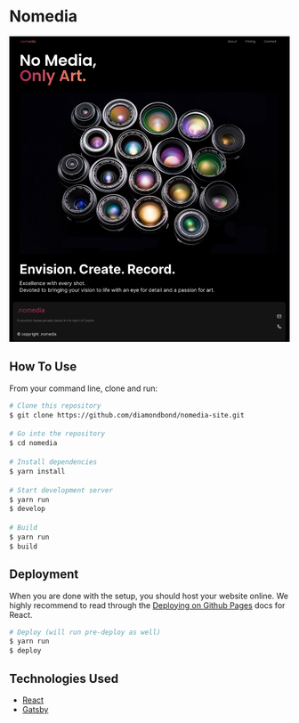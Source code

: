 
# Nomedia
![screenshot](https://raw.githubusercontent.com/DiamondBond/nomedia/main/src/images/site.png)

## How To Use 

From your command line, clone and run:

```bash
# Clone this repository
$ git clone https://github.com/diamondbond/nomedia-site.git

# Go into the repository
$ cd nomedia

# Install dependencies
$ yarn install

# Start development server
$ yarn run
$ develop

# Build
$ yarn run
$ build
```

## Deployment
When you are done with the setup, you should host your website online.
We highly recommend to read through the [Deploying on Github Pages](https://create-react-app.dev/docs/deployment/#github-pages) docs for React.

```bash
# Deploy (will run pre-deploy as well)
$ yarn run
$ deploy
```

## Technologies Used

- [React](https://reactjs.org/)
- [Gatsby](https://www.gatsbyjs.com/)
